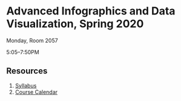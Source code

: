# Advanced Infographics and Data Visualization, Spring 2020

Monday, Room 2057

5:05–7:50PM

## Resources

1. [Syllabus](syllabus.md)
1. [Course Calendar](calendar.md)
